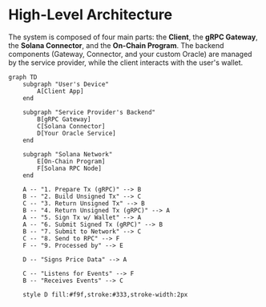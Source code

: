 # High-Level Architecture

The system is composed of four main parts: the **Client**, the **gRPC Gateway**, the **Solana Connector**, and the **On-Chain Program**. The backend components (Gateway, Connector, and your custom Oracle) are managed by the service provider, while the client interacts with the user's wallet.

```mermaid
graph TD
    subgraph "User's Device"
        A[Client App]
    end

    subgraph "Service Provider's Backend"
        B[gRPC Gateway]
        C[Solana Connector]
        D[Your Oracle Service]
    end

    subgraph "Solana Network"
        E[On-Chain Program]
        F[Solana RPC Node]
    end

    A -- "1. Prepare Tx (gRPC)" --> B
    B -- "2. Build Unsigned Tx" --> C
    C -- "3. Return Unsigned Tx" --> B
    B -- "4. Return Unsigned Tx (gRPC)" --> A
    A -- "5. Sign Tx w/ Wallet" --> A
    A -- "6. Submit Signed Tx (gRPC)" --> B
    B -- "7. Submit to Network" --> C
    C -- "8. Send to RPC" --> F
    F -- "9. Processed by" --> E

    D -- "Signs Price Data" --> A

    C -- "Listens for Events" --> F
    B -- "Receives Events" --> C

    style D fill:#f9f,stroke:#333,stroke-width:2px
```